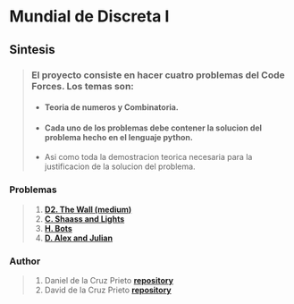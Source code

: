 # Mundial de Discreta I

## Sintesis
>
> ### El proyecto consiste en hacer cuatro problemas del  Code Forces. Los temas son:
> 
>- #### Teoria de numeros y Combinatoria.
>- #### Cada uno de los  problemas debe contener la solucion del problema hecho en el lenguaje python.
>- Asi como toda la  demostracion teorica necesaria para la justificacion de  la solucion del problema.
>
>
### Problemas 
>1. **[D2. The Wall (medium)](https://codeforces.com/problemset/problem/690/D2)**
>2. **[C. Shaass and Lights](https://codeforces.com/problemset/problem/294/C)**
>3. **[H. Bots](https://codeforces.com/problemset/problem/575/H)**
>4. **[D. Alex and Julian](https://codeforces.com/problemset/problem/1220/D)**

### Author 
>   1. Daniel de la Cruz Prieto    **[repository](https://github.com/dcruzp/)**
>   2. David de la Cruz Prieto **[repository](https://github.com/ddcruzp/)**